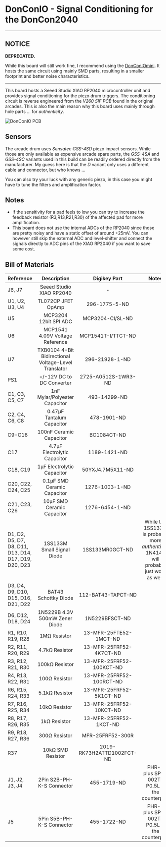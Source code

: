# DonConIO - Signal Conditioning for the DonCon2040

---

## NOTICE

**DEPRECATED.**

While this board will still work fine, I recommend using the [DonConIOmini](/pcb/DonConIOmini). It hosts the same circuit using mainly SMD parts, resulting in a smaller footprint and better noise characteristics.

---

This board hosts a Seeed Studio XIAO RP2040 microcontroller unit and provides signal conditioning for the piezo drum triggers. The conditioning circuit is reverse engineered from the *V260 SIF PCB* found in the original arcades. This is also the main reason why this board uses mainly through hole parts ... for *authenticity*.

![DonConIO PCB](board.jpg)

## Sensors

The arcade drum uses *Sensatec GSS-4SD* piezo impact sensors. While those are only available as expensive arcade spare parts, the *GSS-4SA* and *GSS-4SC* variants used in this build can be readily ordered directly from the manufacturer. My guess here is that the *D* variant only uses a different cable and connector, but who knows ...

You can also try your luck with any generic piezo, in this case you might have to tune the filters and amplification factor.

## Notes

- If the sensitivity for a pad feels to low you can try to increase the feedback resistor (R3,R13,R21,R30) of the affected pad for more amplification.
- This board does not use the internal ADCs of the RP2040 since those are pretty noisy and have a static offset of around +25mV. You can however still skip the external ADC and level-shifter and connect the signals directly to ADC pins of the XIAO RP2040 if you want to save some cost.

## Bill of Materials

| **Reference**                                         |                   **Description**                    |     **Digikey Part**      |                                         **Notes**                                         |
| ----------------------------------------------------- | :--------------------------------------------------: | :-----------------------: | :---------------------------------------------------------------------------------------: |
| J6, J7                                                |               Seeed Studio XIAO RP2040               |             -             |                                                                                           |
| U1, U2, U3, U4                                        |                  TL072CP JFET OpAmp                  |       296-1775-5-ND       |                                                                                           |
| U5                                                    |                MCP3204 12bit SPI ADC                 |     MCP3204-CI/SL-ND      |                                                                                           |
| U6                                                    |           MCP1541 4.09V Voltage Reference            |    MCP1541T-I/TTCT-ND     |                                                                                           |
| U7                                                    | TXB0104 4-Bit Bidirectional Voltage-Level Translator |      296-21928-1-ND       |                                                                                           |
| PS1                                                   |              +/-12V DC to DC Converter               |    2725-A0512S-1WR3-ND    |                                                                                           |
| C1, C3, C5, C7                                        |            1nF Mylar/Polyester Capacitor             |       493-14299-ND        |                                                                                           |
| C2, C4, C6, C8                                        |              0.47µF Tantalum Capacitor               |        478-1901-ND        |                                                                                           |
| C9-C16                                                |               100nF Ceramic Capacitor                |        BC1084CT-ND        |                                                                                           |
| C17                                                   |             4.7µF Electrolytic Capacitor             |       1189-1421-ND        |                                                                                           |
| C18, C19                                              |              1µF Electrolytic Capacitor              |     50YXJ4.7M5X11-ND      |                                                                                           |
| C20, C22, C24, C25                                    |             0.1µF SMD Ceramic Capacitor              |      1276-1003-1-ND       |                                                                                           |
| C21, C23, C26                                         |              10µF SMD Ceramic Capacitor              |      1276-6454-1-ND       |                                                                                           |
| D1, D2, D5, D7, D8, D11, D13, D14, D17, D19, D20, D23 |              1SS133M Small Signal Diode              |      1SS133MR0GCT-ND      | While the 1SS133M is probably more *authentic*, a 1N4148 will probably just work as well. |
| D3, D4, D9, D10, D15, D16, D21, D22                   |                 BAT43 Schottky Diode                 |    112-BAT43-TAPCT-ND     |                                                                                           |
| D6, D12, D18, D24                                     |            1N5229B 4.3V 500mW Zener Diode            |      1N5229BFSCT-ND       |                                                                                           |
| R1, R10, R19, R28                                     |                     1MΩ Resistor                     |  13-MFR-25FTE52-1MCT-ND   |                                                                                           |
| R2, R11, R20, R29                                     |                    4.7kΩ Resistor                    |  13-MFR-25FRF52-4K7CT-ND  |                                                                                           |
| R3, R12, R21, R30                                     |                    100kΩ Resistor                    | 13-MFR-25FRF52-100KCT-ND  |                                                                                           |
| R4, R13, R22, R31                                     |                    100Ω Resistor                     | 13-MFR-25FRF52-100RCT-ND  |                                                                                           |
| R6, R15, R24, R33                                     |                    5.1kΩ Resistor                    |  13-MFR-25FRF52-5K1CT-ND  |                                                                                           |
| R7, R16, R25, R34                                     |                    10kΩ Resistor                     |  13-MFR-25FRF52-10KCT-ND  |
| R8, R17, R26, R35                                     |                     1kΩ Resistor                     |  13-MFR-25FRF52-1KCT-ND   |
| R9, R18, R27, R36                                     |                    300Ω Resistor                     |     MFR-25FRF52-300R      |
| R37                                                   |                  10kΩ SMD Resistor                   | 2019-RK73H2ATTD1002FCT-ND |                                                                                           |
| J1, J2, J3, J4                                        |              2Pin S2B-PH-K-S Connector               |        455-1719-ND        |                       PHR-2 plus SPH-002T-P0.5L is the counterpart                        |
| J5                                                    |              5Pin S5B-PH-K-S Connector               |        455-1722-ND        |                       PHR-5 plus SPH-002T-P0.5L is the counterpart                        |
